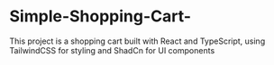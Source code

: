 # Simple-Shopping-Cart-
This project is a shopping cart built with React and TypeScript, using TailwindCSS for styling and ShadCn for UI components
